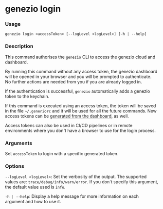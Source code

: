 # genezio login

### Usage

`genezio login <accessToken> [--logLevel <logLevel>] [-h | --help]`

### Description

This command authorises the `genezio` CLI to access the genezio cloud and dashboard.

By running this command without any access token, the genezio dashboard will be opened in your browser and you will be prompted to authenticate. No further actions are needed from you if you are already logged in.

If the authentication is successful, `genezio` automatically adds a genezio token to the keychain.

If this command is executed using an access token, the token will be saved in the file `~/.generiorc` and it will be used for all the future commands. New access tokens can be [generated from the dashboard](https://app.genez.io/settings/tokens), as well.&#x20;

Access tokens can also be used in CI/CD pipelines or in remote environments where you don't have a browser to use for the login process.

### Arguments

Set `accessToken` to login with a specific generated token.

### Options

`--logLevel <logLevel>`: Set the verbosity of the output. The supported values are: `trace/debug/info/warn/error`. If you don't specify this argument, the default value used is `info`.

`-h | --help`: Display a help message for more information on each argument and how to use it.
